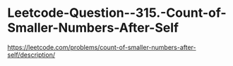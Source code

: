 # Leetcode-Question--315.-Count-of-Smaller-Numbers-After-Self
https://leetcode.com/problems/count-of-smaller-numbers-after-self/description/

